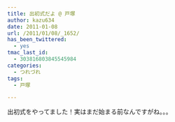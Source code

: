 ```yaml
---
title: 出初式だよ @ 戸塚
author: kazu634
date: 2011-01-08
url: /2011/01/08/_1652/
has_been_twittered:
  - yes
tmac_last_id:
  - 303816803845545984
categories:
  - つれづれ
tags:
  - 戸塚

---
```

<div class="pp_items">
<div class="pp_item">
<p>
      出初式をやってました！実はまだ始まる前なんですがね。。。
</p>
</div>
  
<div class="pp_item">
<img style="max-width: 100%;" src="http://static.pixelpipe.com/837618cf-a81e-41e5-bc7d-a90f3b4178ce_b.jpg" alt="" />
</div>
</div>